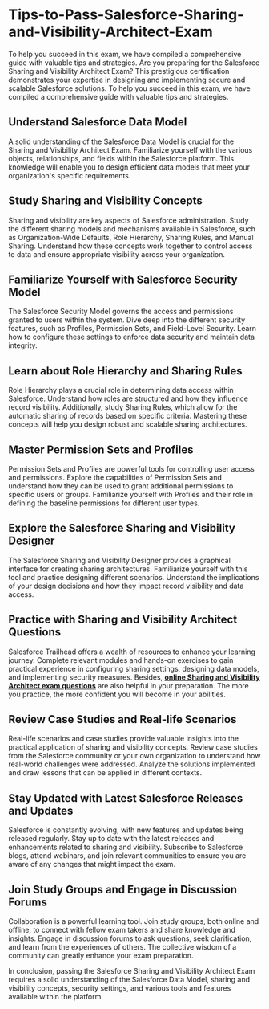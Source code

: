 # Tips-to-Pass-Salesforce-Sharing-and-Visibility-Architect-Exam
To help you succeed in this exam, we have compiled a comprehensive guide with valuable tips and strategies. 
Are you preparing for the Salesforce Sharing and Visibility Architect Exam? This prestigious certification demonstrates your expertise in designing and implementing secure and scalable Salesforce solutions. To help you succeed in this exam, we have compiled a comprehensive guide with valuable tips and strategies. 

## Understand Salesforce Data Model

A solid understanding of the Salesforce Data Model is crucial for the Sharing and Visibility Architect Exam. Familiarize yourself with the various objects, relationships, and fields within the Salesforce platform. This knowledge will enable you to design efficient data models that meet your organization's specific requirements.

## Study Sharing and Visibility Concepts

Sharing and visibility are key aspects of Salesforce administration. Study the different sharing models and mechanisms available in Salesforce, such as Organization-Wide Defaults, Role Hierarchy, Sharing Rules, and Manual Sharing. Understand how these concepts work together to control access to data and ensure appropriate visibility across your organization.

## Familiarize Yourself with Salesforce Security Model

The Salesforce Security Model governs the access and permissions granted to users within the system. Dive deep into the different security features, such as Profiles, Permission Sets, and Field-Level Security. Learn how to configure these settings to enforce data security and maintain data integrity.

## Learn about Role Hierarchy and Sharing Rules

Role Hierarchy plays a crucial role in determining data access within Salesforce. Understand how roles are structured and how they influence record visibility. Additionally, study Sharing Rules, which allow for the automatic sharing of records based on specific criteria. Mastering these concepts will help you design robust and scalable sharing architectures.

## Master Permission Sets and Profiles

Permission Sets and Profiles are powerful tools for controlling user access and permissions. Explore the capabilities of Permission Sets and understand how they can be used to grant additional permissions to specific users or groups. Familiarize yourself with Profiles and their role in defining the baseline permissions for different user types.

## Explore the Salesforce Sharing and Visibility Designer

The Salesforce Sharing and Visibility Designer provides a graphical interface for creating sharing architectures. Familiarize yourself with this tool and practice designing different scenarios. Understand the implications of your design decisions and how they impact record visibility and data access.

## Practice with Sharing and Visibility Architect Questions

Salesforce Trailhead offers a wealth of resources to enhance your learning journey. Complete relevant modules and hands-on exercises to gain practical experience in configuring sharing settings, designing data models, and implementing security measures. Besides, **[online Sharing and Visibility Architect exam questions](https://www.dumpsinfo.com/exam/sharing-and-visibility-architect/)** are also helpful in your preparation. The more you practice, the more confident you will become in your abilities.

## Review Case Studies and Real-life Scenarios

Real-life scenarios and case studies provide valuable insights into the practical application of sharing and visibility concepts. Review case studies from the Salesforce community or your own organization to understand how real-world challenges were addressed. Analyze the solutions implemented and draw lessons that can be applied in different contexts.

## Stay Updated with Latest Salesforce Releases and Updates

Salesforce is constantly evolving, with new features and updates being released regularly. Stay up to date with the latest releases and enhancements related to sharing and visibility. Subscribe to Salesforce blogs, attend webinars, and join relevant communities to ensure you are aware of any changes that might impact the exam.

## Join Study Groups and Engage in Discussion Forums

Collaboration is a powerful learning tool. Join study groups, both online and offline, to connect with fellow exam takers and share knowledge and insights. Engage in discussion forums to ask questions, seek clarification, and learn from the experiences of others. The collective wisdom of a community can greatly enhance your exam preparation.

In conclusion, passing the Salesforce Sharing and Visibility Architect Exam requires a solid understanding of the Salesforce Data Model, sharing and visibility concepts, security settings, and various tools and features available within the platform.
